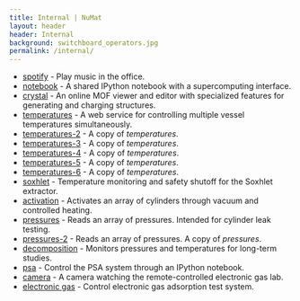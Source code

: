 ```yaml
---
title: Internal | NuMat
layout: header
header: Internal
background: switchboard_operators.jpg
permalink: /internal/
---
```


 * [spotify](/spotify) - Play music in the office.
 * [notebook](/notebook) - A shared IPython notebook with a supercomputing
   interface.
 * [crystal](/crystal) - An online MOF viewer and editor with specialized
   features for generating and charging structures.
 * [temperatures](/temperatures) - A web service for controlling multiple vessel temperatures simultaneously.
 * [temperatures-2](/temperatures-2) - A copy of *temperatures*.
 * [temperatures-3](/temperatures-3) - A copy of *temperatures*.
 * [temperatures-4](/temperatures-4) - A copy of *temperatures*.
 * [temperatures-5](/temperatures-5) - A copy of *temperatures*.
 * [temperatures-6](/temperatures-6) - A copy of *temperatures*.
 * [soxhlet](/soxhlet) - Temperature monitoring and safety shutoff for the Soxhlet extractor.
 * [activation](/activation) - Activates an array of cylinders through vacuum and controlled heating.
 * [pressures](/pressures) - Reads an array of pressures. Intended for cylinder leak testing.
 * [pressures-2](/pressures-2) - Reads an array of pressures. A copy of *pressures*.
 * [decomposition](/decomposition) - Monitors pressures and temperatures for long-term studies.
 * [psa](/psa) - Control the PSA system through an IPython notebook.
 * [camera](/camera) - A camera watching the remote-controlled electronic gas lab.
 * [electronic gas](/electronic-gas) - Control electronic gas adsorption test system.
